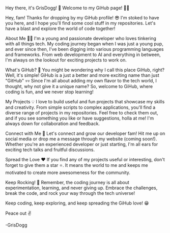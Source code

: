 Hey there, it's GrisDogg! 👋
Welcome to my GiHub page! 🍑🍑

Hey, fam! Thanks for dropping by my GiHub profile! 😎 I'm stoked to have you here, and I hope you'll find some cool stuff in my repositories. Let's have a blast and explore the world of code together!

About Me 💁‍♂️
I'm a young and passionate developer who loves tinkering with all things tech. My coding journey began when I was just a young pup, and ever since then, I've been digging into various programming languages and frameworks. 
From web development to AI and everything in between, I'm always on the lookout for exciting projects to work on.

What's GiHub? 🤔
You might be wondering why I call this place GiHub, right? Well, it's simple! GiHub is a just a better and more exciting name than just "GitHub" 💀💀 
Since I'm all about adding my own flavor to the tech world, I thought, why not give it a unique name? So, welcome to GiHub, where coding is fun, and we never stop learning!

My Projects 💡
I love to build useful and fun projects that showcase my skills and creativity. From simple scripts to complex applications, you'll find a diverse range of projects in my repositories. 
Feel free to check them out, and if you see something you like or have suggestions, holla at me! I'm always down for collaboration and feedback.

Connect with Me 🤝
Let's connect and grow our developer fam! Hit me up on social media or drop me a message through my website (coming soon!). Whether you're an experienced developer or just starting, I'm all ears for exciting tech talks and fruitful discussions.

Spread the Love ❤️
If you find any of my projects useful or interesting, don't forget to give them a star ⭐️. It means the world to me and keeps me motivated to create more awesomeness for the community.

Keep Rocking! 🎸
Remember, the coding journey is all about experimentation, learning, and never giving up. Embrace the challenges, break the code, and rock your way through the tech universe!

Keep coding, keep exploring, and keep spreading the GiHub love! 😁

Peace out ✌️

-GrisDogg
